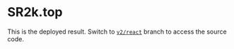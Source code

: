 # SR2k.top

This is the deployed result. Switch to [`v2/react`](https://github.com/SR2k/sr2k.github.io/tree/v2/react) branch to access the source code.
